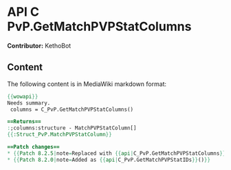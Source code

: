 # API C PvP.GetMatchPVPStatColumns

**Contributor:** KethoBot

## Content

The following content is in MediaWiki markdown format:

```mediawiki
{{wowapi}}
Needs summary.
 columns = C_PvP.GetMatchPVPStatColumns()

==Returns==
:;columns:structure - MatchPVPStatColumn[]
{{:Struct_PvP.MatchPVPStatColumn}}

==Patch changes==
* {{Patch 8.2.5|note=Replaced with {{api|C_PvP.GetMatchPVPStatColumns}}(). The previous api is deprecated. [https://www.townlong-yak.com/framexml/8.2.5/Blizzard_Deprecated/Deprecated_8_2_5.lua#381]}}
* {{Patch 8.2.0|note=Added as {{api|C_PvP.GetMatchPVPStatIDs}}()}}
```